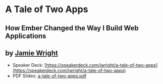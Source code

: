# A Tale of Two Apps
## How Ember Changed the Way I Build Web Applications

## by [Jamie Wright](http://twitter.com/jwright)

* Speaker Deck: [https://speakerdeck.com/jwright/a-tale-of-two-apps](https://speakerdeck.com/jwright/a-tale-of-two-apps)
* PDF Slides: [a-tale-of-two-apps.pdf](a-tale-of-two-apps.pdf)
